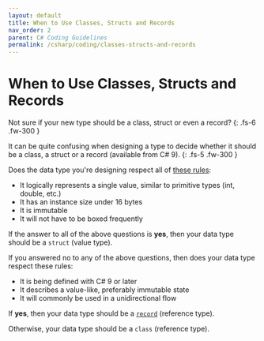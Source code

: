 ```yaml
---
layout: default
title: When to Use Classes, Structs and Records
nav_order: 2
parent: C# Coding Guidelines
permalink: /csharp/coding/classes-structs-and-records
---
```


# When to Use Classes, Structs and Records
Not sure if your new type should be a class, struct or even a record?
{: .fs-6 .fw-300 }

It can be quite confusing when designing a type to decide whether it should be a class, a struct or a record (available from C# 9).
{: .fs-5 .fw-300 }

Does the data type you're designing respect all of [these rules](https://docs.microsoft.com/en-us/dotnet/standard/design-guidelines/choosing-between-class-and-struct):
- It logically represents a single value, similar to primitive types (int, double, etc.)
- It has an instance size under 16 bytes
- It is immutable
- It will not have to be boxed frequently

If the answer to all of the above questions is **yes**, then your data type should be a `struct` (value type).

If you answered no to any of the above questions, then does your data type respect these rules:
- It is being defined with C# 9 or later
- It describes a value-like, preferably immutable state
- It will commonly be used in a unidirectional flow

If **yes**, then your data type should be a [`record`](https://docs.microsoft.com/en-us/dotnet/csharp/language-reference/builtin-types/record) (reference type).

Otherwise, your data type should be a `class` (reference type).
